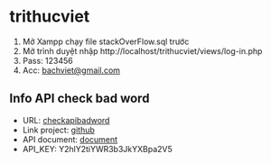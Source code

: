 # trithucviet
1. Mở Xampp chạy file stackOverFlow.sql trước
2. Mở trình duyệt nhập http://localhost/trithucviet/views/log-in.php
4. Pass: 123456
3. Acc: bachviet@gmail.com


## Info API check bad word
- URL: [checkapibadword](https://checkbadwordapi.herokuapp.com/)
- Link project: [github](https://github.com/PhamTrung99/Check_Bad_Word_API)
- API document: [document](https://checkbadwordapi.herokuapp.com/api-docs/)
- API_KEY: Y2hlY2tiYWR3b3JkYXBpa2V5

